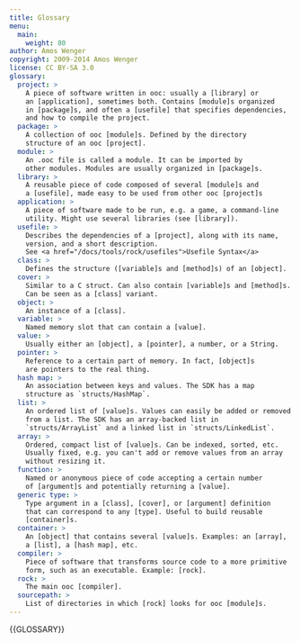```yaml
---
title: Glossary
menu:
  main:
    weight: 80
author: Amos Wenger
copyright: 2009-2014 Amos Wenger
license: CC BY-SA 3.0
glossary:
  project: >
    A piece of software written in ooc: usually a [library] or
    an [application], sometimes both. Contains [module]s organized
    in [package]s, and often a [usefile] that specifies dependencies,
    and how to compile the project.
  package: >
    A collection of ooc [module]s. Defined by the directory
    structure of an ooc [project].
  module: >
    An .ooc file is called a module. It can be imported by
    other modules. Modules are usually organized in [package]s.
  library: >
    A reusable piece of code composed of several [module]s and
    a [usefile], made easy to be used from other ooc [project]s
  application: >
    A piece of software made to be run, e.g. a game, a command-line
    utility. Might use several libraries (see [library]).
  usefile: >
    Describes the dependencies of a [project], along with its name,
    version, and a short description.
    See <a href="/docs/tools/rock/usefiles">Usefile Syntax</a>
  class: >
    Defines the structure ([variable]s and [method]s) of an [object].
  cover: >
    Similar to a C struct. Can also contain [variable]s and [method]s.
    Can be seen as a [class] variant.
  object: >
    An instance of a [class].
  variable: >
    Named memory slot that can contain a [value].
  value: >
    Usually either an [object], a [pointer], a number, or a String.
  pointer: >
    Reference to a certain part of memory. In fact, [object]s
    are pointers to the real thing.
  hash map: >
    An association between keys and values. The SDK has a map
    structure as `structs/HashMap`.
  list: >
    An ordered list of [value]s. Values can easily be added or removed
    from a list. The SDK has an array-backed list in
    `structs/ArrayList` and a linked list in `structs/LinkedList`.
  array: >
    Ordered, compact list of [value]s. Can be indexed, sorted, etc.
    Usually fixed, e.g. you can't add or remove values from an array
    without resizing it.
  function: >
    Named or anonymous piece of code accepting a certain number
    of [argument]s and potentially returning a [value].
  generic type: >
    Type argument in a [class], [cover], or [argument] definition
    that can correspond to any [type]. Useful to build reusable
    [container]s.
  container: >
    An [object] that contains several [value]s. Examples: an [array],
    a [list], a [hash map], etc.
  compiler: >
    Piece of software that transforms source code to a more primitive
    form, such as an executable. Example: [rock].
  rock: >
    The main ooc [compiler].
  sourcepath: >
    List of directories in which [rock] looks for ooc [module]s.
---
```


{{GLOSSARY}}
